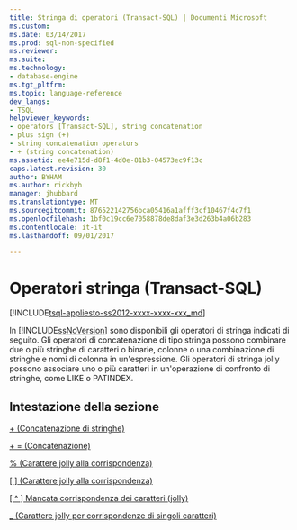 ```yaml
---
title: Stringa di operatori (Transact-SQL) | Documenti Microsoft
ms.custom: 
ms.date: 03/14/2017
ms.prod: sql-non-specified
ms.reviewer: 
ms.suite: 
ms.technology:
- database-engine
ms.tgt_pltfrm: 
ms.topic: language-reference
dev_langs:
- TSQL
helpviewer_keywords:
- operators [Transact-SQL], string concatenation
- plus sign (+)
- string concatenation operators
- + (string concatenation)
ms.assetid: ee4e715d-d8f1-4d0e-81b3-04573ec9f13c
caps.latest.revision: 30
author: BYHAM
ms.author: rickbyh
manager: jhubbard
ms.translationtype: MT
ms.sourcegitcommit: 876522142756bca05416a1afff3cf10467f4c7f1
ms.openlocfilehash: 1bf0c19cc6e7058878de8daf3e3d263b4a06b283
ms.contentlocale: it-it
ms.lasthandoff: 09/01/2017

---
```

# <a name="string-operators-transact-sql"></a>Operatori stringa (Transact-SQL)
[!INCLUDE[tsql-appliesto-ss2012-xxxx-xxxx-xxx_md](../../includes/tsql-appliesto-ss2012-xxxx-xxxx-xxx-md.md)]

  In [!INCLUDE[ssNoVersion](../../includes/ssnoversion-md.md)] sono disponibili gli operatori di stringa indicati di seguito. Gli operatori di concatenazione di tipo stringa possono combinare due o più stringhe di caratteri o binarie, colonne o una combinazione di stringhe e nomi di colonna in un'espressione. Gli operatori di stringa jolly possono associare uno o più caratteri in un'operazione di confronto di stringhe, come LIKE o PATINDEX.  
  
## <a name="section-heading"></a>Intestazione della sezione  
 [+ (Concatenazione di stringhe)](../../t-sql/language-elements/string-concatenation-transact-sql.md)  
  
 [+ = (Concatenazione)](../../t-sql/language-elements/string-concatenation-equal-transact-sql.md)  
  
 [% (Carattere jolly alla corrispondenza)](../../t-sql/language-elements/percent-character-wildcard-character-s-to-match-transact-sql.md)  
  
 [&#91; &#93; (Carattere jolly alla corrispondenza)](../../t-sql/language-elements/wildcard-character-s-to-match-transact-sql.md)  
  
 [&#91; ^ &#93; Mancata corrispondenza dei caratteri (jolly)](../../t-sql/language-elements/wildcard-character-s-not-to-match-transact-sql.md)  
  
 [_ (Carattere jolly per corrispondenze di singoli caratteri)](../../t-sql/language-elements/wildcard-match-one-character-transact-sql.md)  
  
  
